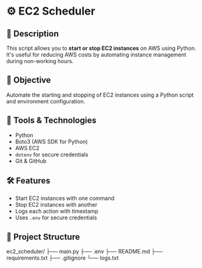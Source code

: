 # ⚙️ EC2 Scheduler

## 📖 Description
This script allows you to **start or stop EC2 instances** on AWS using Python. It's useful for reducing AWS costs by automating instance management during non-working hours.

## 🎯 Objective
Automate the starting and stopping of EC2 instances using a Python script and environment configuration.

## 🧰 Tools & Technologies
- Python
- Boto3 (AWS SDK for Python)
- AWS EC2
- `dotenv` for secure credentials
- Git & GitHub

## 🛠️ Features
- Start EC2 instances with one command
- Stop EC2 instances with another
- Logs each action with timestamp
- Uses `.env` for secure credentials

## 📁 Project Structure

ec2_scheduler/
├── main.py
├── .env
├── README.md
├── requirements.txt
├── .gitignore
└── logs.txt